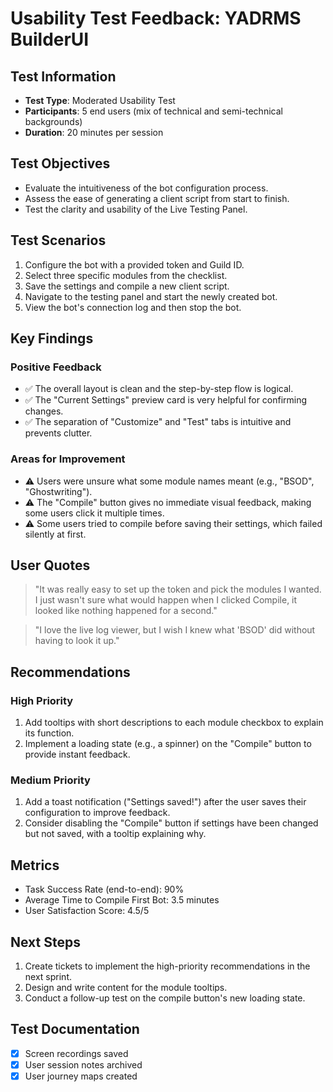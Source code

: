 # Usability Test Feedback: YADRMS BuilderUI

## Test Information
- **Test Type**: Moderated Usability Test
- **Participants**: 5 end users (mix of technical and semi-technical backgrounds)
- **Duration**: 20 minutes per session

## Test Objectives
- Evaluate the intuitiveness of the bot configuration process.
- Assess the ease of generating a client script from start to finish.
- Test the clarity and usability of the Live Testing Panel.

## Test Scenarios
1. Configure the bot with a provided token and Guild ID.
2. Select three specific modules from the checklist.
3. Save the settings and compile a new client script.
4. Navigate to the testing panel and start the newly created bot.
5. View the bot's connection log and then stop the bot.

## Key Findings

### Positive Feedback
- ✅ The overall layout is clean and the step-by-step flow is logical.
- ✅ The "Current Settings" preview card is very helpful for confirming changes.
- ✅ The separation of "Customize" and "Test" tabs is intuitive and prevents clutter.

### Areas for Improvement
- ⚠️ Users were unsure what some module names meant (e.g., "BSOD", "Ghostwriting").
- ⚠️ The "Compile" button gives no immediate visual feedback, making some users click it multiple times.
- ⚠️ Some users tried to compile before saving their settings, which failed silently at first.

## User Quotes
> "It was really easy to set up the token and pick the modules I wanted. I just wasn't sure what would happen when I clicked Compile, it looked like nothing happened for a second."

> "I love the live log viewer, but I wish I knew what 'BSOD' did without having to look it up."

## Recommendations

### High Priority
1. Add tooltips with short descriptions to each module checkbox to explain its function.
2. Implement a loading state (e.g., a spinner) on the "Compile" button to provide instant feedback.

### Medium Priority
1. Add a toast notification ("Settings saved!") after the user saves their configuration to improve feedback.
2. Consider disabling the "Compile" button if settings have been changed but not saved, with a tooltip explaining why.

## Metrics
- Task Success Rate (end-to-end): 90%
- Average Time to Compile First Bot: 3.5 minutes
- User Satisfaction Score: 4.5/5

## Next Steps
1. Create tickets to implement the high-priority recommendations in the next sprint.
2. Design and write content for the module tooltips.
3. Conduct a follow-up test on the compile button's new loading state.

## Test Documentation
- [x] Screen recordings saved
- [x] User session notes archived
- [x] User journey maps created 
